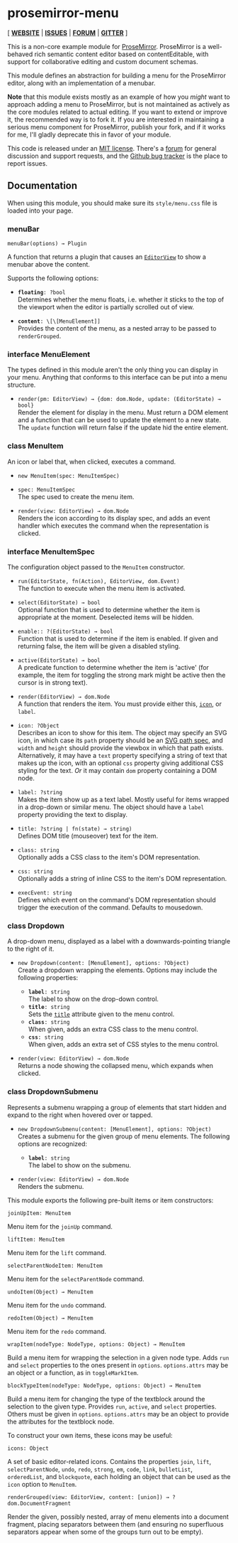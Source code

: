 # prosemirror-menu

[ [**WEBSITE**](http://prosemirror.net) | [**ISSUES**](https://github.com/prosemirror/prosemirror-menu/issues) | [**FORUM**](https://discuss.prosemirror.net) | [**GITTER**](https://gitter.im/ProseMirror/prosemirror) ]

This is a non-core example module for [ProseMirror](http://prosemirror.net).
ProseMirror is a well-behaved rich semantic content editor based on
contentEditable, with support for collaborative editing and custom
document schemas.

This module defines an abstraction for building a menu for the
ProseMirror editor, along with an implementation of a menubar.

**Note** that this module exists mostly as an example of how you
_might_ want to approach adding a menu to ProseMirror, but is not
maintained as actively as the core modules related to actual editing.
If you want to extend or improve it, the recommended way is to fork
it. If you are interested in maintaining a serious menu component for
ProseMirror, publish your fork, and if it works for me, I'll gladly
deprecate this in favor of your module.

This code is released under an
[MIT license](https://github.com/prosemirror/prosemirror/tree/master/LICENSE).
There's a [forum](http://discuss.prosemirror.net) for general
discussion and support requests, and the
[Github bug tracker](https://github.com/prosemirror/prosemirror-menu/issues)
is the place to report issues.

## Documentation

When using this module, you should make sure its `style/menu.css` file
is loaded into your page.

### menuBar

`menuBar(options) → Plugin`

A function that returns a plugin that causes an
[`EditorView`](http://prosemirror.net/docs/ref/#view.EditorView) to
show a menubar above the content.

Supports the following options:

 - **`floating`**`: ?bool`\
   Determines whether the menu floats, i.e. whether it sticks to the
   top of the viewport when the editor is partially scrolled out of
   view.

 - **`content`**`: \[\[MenuElement]]`\
   Provides the content of the menu, as a nested array to be passed to
   `renderGrouped`.

### interface MenuElement

The types defined in this module aren't the only thing you can display
in your menu. Anything that conforms to this interface can be put into a
menu structure.

* `render(pm: EditorView) → {dom: dom.Node, update: (EditorState) → bool}`\
  Render the element for display in the menu. Must return a DOM
  element and a function that can be used to update the element to
  a new state. The `update` function will return false if the
  update hid the entire element.

### class MenuItem

An icon or label that, when clicked, executes a command.

* `new MenuItem(spec: MenuItemSpec)`

* `spec: MenuItemSpec`\
  The spec used to create the menu item.

* `render(view: EditorView) → dom.Node`\
  Renders the icon according to its display spec, and adds an event
  handler which executes the command when the representation is
  clicked.

### interface MenuItemSpec

The configuration object passed to the `MenuItem` constructor.

* `run(EditorState, fn(Action), EditorView, dom.Event)`\
  The function to execute when the menu item is activated.

* `select(EditorState) → bool`\
  Optional function that is used to determine whether the item is
  appropriate at the moment. Deselected items will be hidden.

* `enable:: ?(EditorState) → bool`\
  Function that is used to determine if the item is enabled. If
  given and returning false, the item will be given a disabled
  styling.

* `active(EditorState) → bool`\
  A predicate function to determine whether the item is 'active' (for
  example, the item for toggling the strong mark might be active then
  the cursor is in strong text).

* `render(EditorView) → dom.Node`\
  A function that renders the item. You must provide either this,
  [`icon`](#menu.MenuItemSpec.icon), or `label`.

* `icon: ?Object`\
  Describes an icon to show for this item. The object may specify an SVG
  icon, in which case its `path` property should be an [SVG path
  spec](https://developer.mozilla.org/en-US/docs/Web/SVG/Attribute/d),
  and `width` and `height` should provide the viewbox in which that path
  exists. Alternatively, it may have a `text` property specifying a
  string of text that makes up the icon, with an optional `css` property
  giving additional CSS styling for the text. *Or* it may contain `dom`
  property containing a DOM node.

* `label: ?string`\
  Makes the item show up as a text label. Mostly useful for items
  wrapped in a drop-down or similar menu. The object
  should have a `label` property providing the text to display.

* `title: ?string | fn(state) → string)`\
  Defines DOM title (mouseover) text for the item.

* `class: string`\
  Optionally adds a CSS class to the item's DOM representation.

* `css: string`\
  Optionally adds a string of inline CSS to the item's DOM
  representation.

* `execEvent: string`\
  Defines which event on the command's DOM representation should trigger
  the execution of the command. Defaults to mousedown.

### class Dropdown

A drop-down menu, displayed as a label with a downwards-pointing
triangle to the right of it.

* `new Dropdown(content: [MenuElement], options: ?Object)`\
  Create a dropdown wrapping the elements. Options may include the
  following properties:
  
  * **`label`**`: string`\
    The label to show on the drop-down control.
  * **`title`**`: string`\
    Sets the
    [`title`](https://developer.mozilla.org/en-US/docs/Web/HTML/Global_attributes/title)
    attribute given to the menu control.
  * **`class`**`: string`\
    When given, adds an extra CSS class to the menu control.
  * **`css`**`: string`\
    When given, adds an extra set of CSS styles to the menu control.

* `render(view: EditorView) → dom.Node`\
  Returns a node showing the collapsed menu, which expands when clicked.

### class DropdownSubmenu

Represents a submenu wrapping a group of elements that start hidden and
expand to the right when hovered over or tapped.

* `new DropdownSubmenu(content: [MenuElement], options: ?Object)`\
  Creates a submenu for the given group of menu elements. The following
  options are recognized:
  
  * **`label`**`: string`\
    The label to show on the submenu.

* `render(view: EditorView) → dom.Node`\
  Renders the submenu.

This module exports the following pre-built items or item constructors:

`joinUpItem: MenuItem`

Menu item for the `joinUp` command.

`liftItem: MenuItem`

Menu item for the `lift` command.

`selectParentNodeItem: MenuItem`

Menu item for the `selectParentNode` command.

`undoItem(Object) → MenuItem`

Menu item for the `undo` command.

`redoItem(Object) → MenuItem`

Menu item for the `redo` command.

`wrapItem(nodeType: NodeType, options: Object) → MenuItem`

Build a menu item for wrapping the selection in a given node type. Adds
`run` and `select` properties to the ones present in `options`.
`options.attrs` may be an object or a function, as in `toggleMarkItem`.

`blockTypeItem(nodeType: NodeType, options: Object) → MenuItem`

Build a menu item for changing the type of the textblock around the
selection to the given type. Provides `run`, `active`, and `select`
properties. Others must be given in `options`. `options.attrs` may be an
object to provide the attributes for the textblock node.

To construct your own items, these icons may be useful:

`icons: Object`

A set of basic editor-related icons. Contains the properties `join`,
`lift`, `selectParentNode`, `undo`, `redo`, `strong`, `em`, `code`,
`link`, `bulletList`, `orderedList`, and `blockquote`, each holding an
object that can be used as the `icon` option to `MenuItem`.

`renderGrouped(view: EditorView, content: [union]) → ?dom.DocumentFragment`

Render the given, possibly nested, array of menu elements into a
document fragment, placing separators between them (and ensuring no
superfluous separators appear when some of the groups turn out to be
empty).
